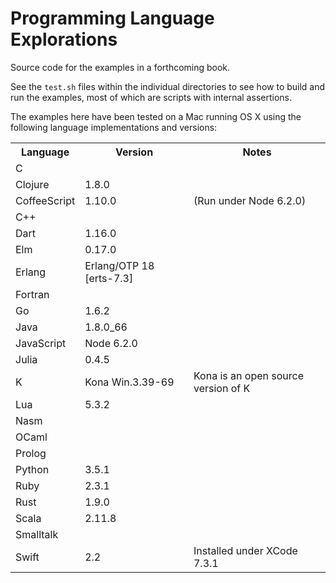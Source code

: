 # Programming Language Explorations

Source code for the examples in a forthcoming book.

See the `test.sh` files within the individual directories to see how to build and run the examples, most of which are scripts with internal assertions.

The examples here have been tested on a Mac running OS X using the following language implementations and versions:

<table>
<tr><th>Language<th>Version<th>Notes
<tr><td>C<td><td>
<tr><td>Clojure<td>1.8.0<td>
<tr><td>CoffeeScript<td>1.10.0<td>(Run under Node 6.2.0)
<tr><td>C++<td><td>
<tr><td>Dart<td>1.16.0<td>
<tr><td>Elm<td>0.17.0<td>
<tr><td>Erlang<td>Erlang/OTP 18 [erts-7.3]<td>
<tr><td>Fortran<td><td>
<tr><td>Go<td>1.6.2<td>
<tr><td>Java<td>1.8.0_66<td>
<tr><td>JavaScript<td>Node 6.2.0<td>
<tr><td>Julia<td>0.4.5<td>
<tr><td>K<td>Kona Win.3.39-69<td>Kona is an open source version of K
<tr><td>Lua<td>5.3.2<td>
<tr><td>Nasm<td><td>
<tr><td>OCaml<td><td>
<tr><td>Prolog<td><td>
<tr><td>Python<td>3.5.1<td>
<tr><td>Ruby<td>2.3.1<td>
<tr><td>Rust<td>1.9.0<td>
<tr><td>Scala<td>2.11.8<td>
<tr><td>Smalltalk<td><td>
<tr><td>Swift<td>2.2<td>Installed under XCode 7.3.1
</table>

